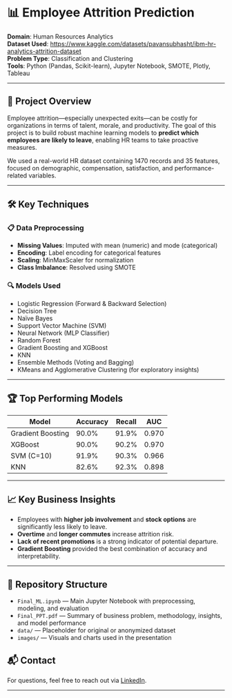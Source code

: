 # 📊 Employee Attrition Prediction

**Domain**: Human Resources Analytics  
**Dataset Used**: https://www.kaggle.com/datasets/pavansubhasht/ibm-hr-analytics-attrition-dataset   
**Problem Type**: Classification and Clustering   
**Tools**: Python (Pandas, Scikit-learn), Jupyter Notebook, SMOTE, Plotly, Tableau

---

## 📌 Project Overview

Employee attrition—especially unexpected exits—can be costly for organizations in terms of talent, morale, and productivity. The goal of this project is to build robust machine learning models to **predict which employees are likely to leave**, enabling HR teams to take proactive measures.

We used a real-world HR dataset containing 1470 records and 35 features, focused on demographic, compensation, satisfaction, and performance-related variables.

---

## 🛠️ Key Techniques

### 📋 Data Preprocessing
- **Missing Values**: Imputed with mean (numeric) and mode (categorical)
- **Encoding**: Label encoding for categorical features
- **Scaling**: MinMaxScaler for normalization
- **Class Imbalance**: Resolved using SMOTE

### 🔍 Models Used
- Logistic Regression (Forward & Backward Selection)
- Decision Tree
- Naïve Bayes
- Support Vector Machine (SVM)
- Neural Network (MLP Classifier)
- Random Forest
- Gradient Boosting and XGBoost
- KNN
- Ensemble Methods (Voting and Bagging)
- KMeans and Agglomerative Clustering (for exploratory insights)

---

## 🏆 Top Performing Models

| Model              | Accuracy | Recall | AUC   |
|-------------------|----------|--------|-------|
| Gradient Boosting | 90.0%    | 91.9%  | 0.970 |
| XGBoost           | 90.0%    | 90.2%  | 0.970 |
| SVM (C=10)        | 91.9%    | 90.3%  | 0.966 |
| KNN               | 82.6%    | 92.3%  | 0.898 |

---

## 📈 Key Business Insights
- Employees with **higher job involvement** and **stock options** are significantly less likely to leave.
- **Overtime** and **longer commutes** increase attrition risk.
- **Lack of recent promotions** is a strong indicator of potential departure.
- **Gradient Boosting** provided the best combination of accuracy and interpretability.

---

## 📂 Repository Structure

- `Final_ML.ipynb` — Main Jupyter Notebook with preprocessing, modeling, and evaluation
- `Final_PPT.pdf` — Summary of business problem, methodology, insights, and model performance
- `data/` — Placeholder for original or anonymized dataset
- `images/` — Visuals and charts used in the presentation


## 📬 Contact

For questions, feel free to reach out via [LinkedIn](https://www.linkedin.com/in/neha-tiwarii/).

---
